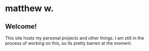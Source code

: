 # matthew w.

## Welcome!
This site hosts my personal projects and other things.
I am still in the process of working on this, so its pretty barren at the moment.
